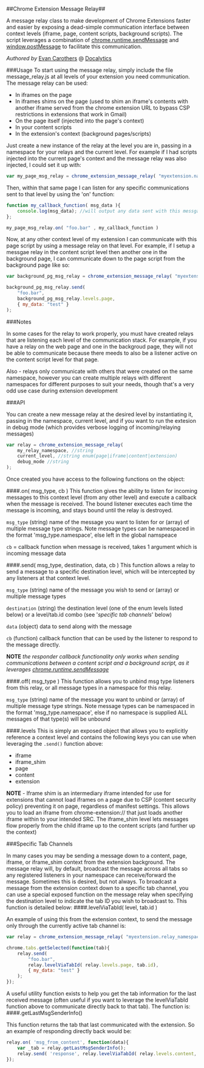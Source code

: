 ##Chrome Extension Message Relay##


A message relay class to make development of Chrome Extensions faster and easier by exposing a dead-simple communication interface between context levels (iframe, page, content scripts, background scripts). The script leverages a combination of [chrome.runtime.sendMessage](https://developer.chrome.com/extensions/runtime#method-sendMessage) and [window.postMessage](https://developer.mozilla.org/en-US/docs/Web/API/Window.postMessage) to facilitate this communication.

*Authored by* [Evan Carothers](https://github.com/ecaroth) @ [Docalytics](https://github.com/orgs/Docalytics/dashboard)

###Usage
To start using the message relay, simply include the file message_relay.js at all levels of your extension you need communication. The message relay can be used:

* In iframes on the page
* In iframes shims on the page (used to shim an iframe's contents with another iframe served from the chrome extension URL to bypass CSP restrictions in extensions that work in Gmail)
* On the page itself (injected into the page's context)
* In your content scripts
* In the extension's context (background pages/scripts)

Just create a new instance of the relay at the level you are in, passing in a namespace for your relays and the current level. For example if I had scripts injected into the current page's context and the message relay was also injected, I could set it up with:

```javascript
var my_page_msg_relay = chrome_extension_message_relay( "myextension.namespace", "page" );
```

Then, within that same page I can listen for any specific communications sent to that level by using the 'on' function:

```javascript
function my_callback_function( msg_data ){
    console.log(msg_data); //will output any data sent with this messgae
};

my_page_msg_relay.on( "foo.bar" , my_callback_function )
```    
    
Now, at any other context level of my extension I can communicate with this page script by using a message relay on that level. For example, if I setup a messgae relay in the content script level then another one in the background page, I can communicate down to the page script from the background page like so:

```javascript
var background_pg_msg_relay = chrome_extension_message_relay( "myextension.relay_namespace", "extension" );

background_pg_msg_relay.send(
    "foo.bar",
    background_pg_msg_relay.levels.page,
    { my_data: "test" }
);
```
    
###Notes

In some cases for the relay to work properly, you must have created relays that are listening each level of the communication stack. For example, if you have a relay on the web page and one in the backgroud page, they will not be able to communicate because there meeds to also be a listener active on the content script level for that page.

Also - relays only communicate with others that were created on the same namespace, however you can create multiple relays with different namespaces for different purposes to suit your needs, though that's a very odd use case during extension development


###API

You can create a new message relay at the desired level by instantiating it, passing in the namespace, current level, and if you want to run the extesion in debug mode (which provides verbose logging of incoming/relaying messages)

```javascript		
var relay = chrome_extension_message_relay(
    my_relay_namespace, //string
    current_level, //string enum(page|iframe|content|extension)
    debug_mode //string 
);
```
        
Once created you have access to the following functions on the object:



####.on( msg_type, cb )
This function gives the ability to listen for incoming messages to this context level (from any other level) and execute a callback when the message is received. The bound listener executes each time the message is incoming, and stays bound until the relay is destroyed.

`msg_type` (string) name of the message you want to listen for or (array) of multiple message type strings. Note message types can be namespaced in the format 'msg_type.namespace', else left in the global namspeace

`cb` = callback function when message is received, takes 1 argument which is incoming message data

####.send( msg_type, destination, data, cb )
This function allows a relay to send a message to a specific destination level, which will be intercepted by any listeners at that context level.

`msg_type` (string) name of the message you wish to send or (array) or multiple message types

`destination` (string) the destination level (one of the enum levels listed below) or a level/tab.id combo (see '*specific tab channels*' below)

`data` (object) data to send along with the message

`cb` (function) callback function that can be used by the listener to respond to the message directly. 

**NOTE** *the responder callback functionality only works when sending communications between a content script and a background script, as it leverages [chrome.runtime.sendMessage](https://developer.chrome.com/extensions/runtime#method-sendMessage)*

####.off( msg_type )
This function allows you to unbind msg type listeners from this relay, or all message types in a namespace for this relay.

`msg_type` (string) name of the message you want to unbind or (array) of multiple message type strings. Note message types can be namespaced in the format 'msg_type.namespace', else if no namespace is supplied ALL messages of that type(s) will be unbound


####.levels
This is simply an exposed object that allows you to explicitly reference a context level and contains the following keys you can use when leveraging the `.send()` function above:

* iframe
* iframe_shim
* page
* content
* extension

**NOTE** - Iframe shim is an intermediary iframe intended for use for extensions that cannot load iframes on a page due to CSP (content security policy) preventing it on page, regardless of manifest settings. This allows you to load an iframe from chrome-extension:// that just loads another iframe within to your intended SRC. The iframe_shim level lets messages flow properly from the child iframe up to the content scripts (and further up the context)

###Specific Tab Channels

In many cases you may be sending a message down to a content, page, iframe, or iframe_shim context from the extension background. The message relay will, by default, broadcast the message across all tabs so any registered listeners in your namespace can receive/forward the message. Sometimes this is desired, but not always. To broadcast a message from the extension context down to a specific tab channel, you can use a special exposed function on the message relay when specifying the destination level to indicate the tab ID you wish to broadcast to. This function is detailed below:
####.levelViaTabId( level, tab.id )

An example of using this from the extension context, to send the message only through the currently active tab channel is:
```javascript
var relay = chrome_extension_message_relay( "myextension.relay_namespace", "extension" );

chrome.tabs.getSelected(function(tab){
	relay.send(
	    "foo.bar",
	    relay.levelViaTabId( relay.levels.page, tab.id),
	    { my_data: "test" }
	);
});
```

A useful utility function exists to help you get the tab information for the last received message (often useful if you want to leverage the levelViaTabId function above to communicate directly back to that tab). The function is:
####.getLastMsgSenderInfo()

This function returns the tab that last communicated with the extension. So an example of responding directly back would be:

```javascript
relay.on( 'msg_from_content', function(data){
    var _tab = relay.getLastMsgSenderInfo();
    relay.send( 'response', relay.levelViaTabId( relay.levels.content, _tab.id), {foo:'bar'} );
});
```